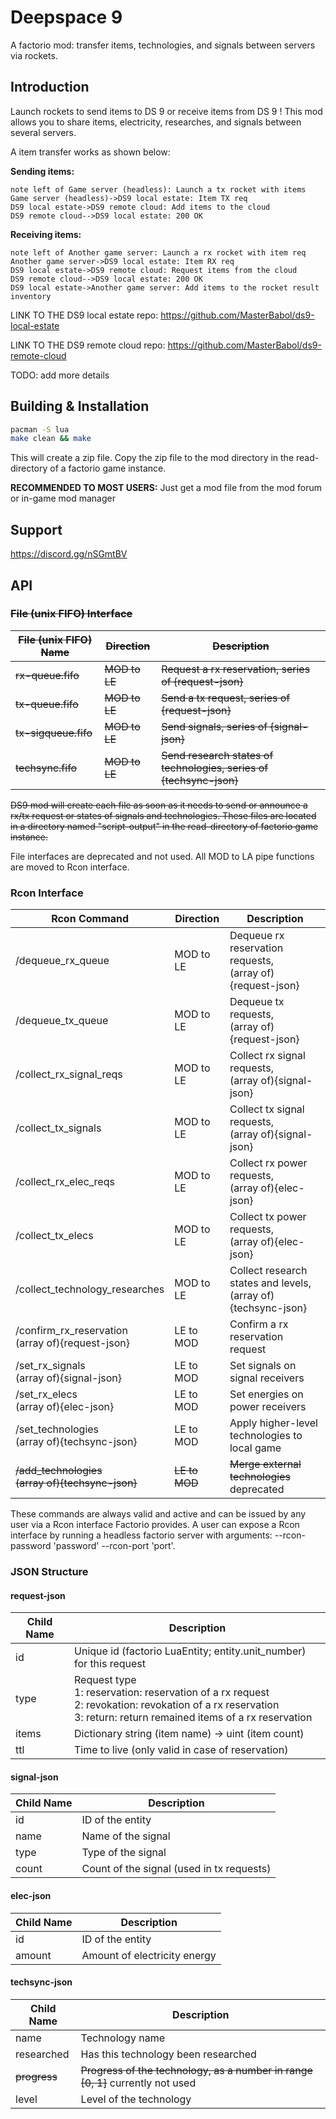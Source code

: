 # Deepspace 9

A factorio mod: transfer items, technologies, and signals between servers via rockets.



## Introduction

Launch rockets to send items to DS 9 or receive items from DS 9 ! This mod allows you to share items, electricity, researches, and signals between several servers.

A item transfer works as shown below:

**Sending items:**

```sequence
note left of Game server (headless): Launch a tx rocket with items
Game server (headless)->DS9 local estate: Item TX req
DS9 local estate->DS9 remote cloud: Add items to the cloud
DS9 remote cloud-->DS9 local estate: 200 OK
```

**Receiving items:**

```sequence
note left of Another game server: Launch a rx rocket with item req
Another game server->DS9 local estate: Item RX req
DS9 local estate->DS9 remote cloud: Request items from the cloud
DS9 remote cloud-->DS9 local estate: 200 OK
DS9 local estate->Another game server: Add items to the rocket result inventory
```

LINK TO THE DS9 local estate repo: https://github.com/MasterBabol/ds9-local-estate

LINK TO THE DS9 remote cloud repo: https://github.com/MasterBabol/ds9-remote-cloud

TODO: add more details



## Building & Installation

```sh
pacman -S lua
make clean && make
```

This will create a zip file. Copy the zip file to the mod directory in the read-directory of a factorio game instance.

**RECOMMENDED TO MOST USERS:** Just get a mod file from the mod forum or in-game mod manager


## Support

https://discord.gg/nSGmtBV

## API

### ~~File (unix FIFO) Interface~~ 

| ~~File (unix FIFO) Name~~ | ~~Direction~~ | ~~Description~~                                              |
| ------------------------- | ------------- | ------------------------------------------------------------ |
| ~~rx-queue.fifo~~         | ~~MOD to LE~~ | ~~Request a rx reservation, series of {request-json}~~       |
| ~~tx-queue.fifo~~         | ~~MOD to LE~~ | ~~Send a tx request, series of {request-json}~~              |
| ~~tx-sigqueue.fifo~~      | ~~MOD to LE~~ | ~~Send signals, series of {signal-json}~~                    |
| ~~techsync.fifo~~         | ~~MOD to LE~~ | ~~Send research states of technologies, series of {techsync-json}~~ |

~~DS9 mod will create each file as soon as it needs to send or announce a rx/tx request or states of signals and technologies. These files are located in a directory named "script-output" in the read-directory of factorio game instance.~~

File interfaces are deprecated and not used. All MOD to LA pipe functions are moved to Rcon interface.



### Rcon Interface

| Rcon Command                           | Direction | Description                      |
| ------------------------------------ | --------- | --------- |
| /dequeue_rx_queue | MOD to LE | Dequeue rx reservation requests,<br />(array of){request-json} |
| /dequeue_tx_queue | MOD to LE | Dequeue tx requests,<br />(array of){request-json} |
| /collect_rx_signal_reqs | MOD to LE | Collect rx signal requests,<br />(array of){signal-json} |
| /collect_tx_signals | MOD to LE | Collect tx signal requests,<br />(array of){signal-json} |
| /collect_rx_elec_reqs | MOD to LE | Collect rx power requests,<br />(array of){elec-json} |
| /collect_tx_elecs | MOD to LE | Collect tx power requests,<br />(array of){elec-json} |
| /collect_technology_researches | MOD to LE | Collect research states and levels,<br />(array of){techsync-json} |
| /confirm_rx_reservation <br />(array of){request-json} | LE to MOD | Confirm a rx reservation request |
| /set_rx_signals <br />(array of){signal-json} | LE to MOD | Set signals on signal receivers |
| /set_rx_elecs <br />(array of){elec-json} | LE to MOD | Set energies on power receivers |
| /set_technologies <br />(array of){techsync-json} | LE to MOD | Apply higher-level technologies to local game |
| ~~/add_technologies <br />(array of){techsync-json}~~ | ~~LE to MOD~~ | ~~Merge external technologies~~<br />deprecated |

These commands are always valid and active and can be issued by any user via a Rcon interface Factorio provides. A user can expose a Rcon interface by running a headless factorio server with arguments: --rcon-password 'password' --rcon-port 'port'.



### JSON Structure

#### request-json

| Child Name | Description |
| -------------- | ----------- |
| id   | Unique id (factorio LuaEntity; entity.unit_number) for this request |
| type | Request type<br />1: reservation: reservation of a rx request<br />2: revokation: revokation of a rx reservation<br />3: return: return remained items of a rx reservation |
| items  | Dictionary string (item name) -> uint (item count) |
| ttl | Time to live (only valid in case of reservation) |

#### signal-json

| Child Name | Description                               |
| ---------- | ----------------------------------------- |
| id         | ID of the entity                          |
| name       | Name of the signal                        |
| type       | Type of the signal                        |
| count      | Count of the signal (used in tx requests) |

#### elec-json

| Child Name | Description                  |
| ---------- | ---------------------------- |
| id         | ID of the entity             |
| amount     | Amount of electricity energy |

#### techsync-json

| Child Name   | Description                                                  |
| ------------ | ------------------------------------------------------------ |
| name         | Technology name                                              |
| researched   | Has this technology been researched                          |
| ~~progress~~ | ~~Progress of the technology, as a number in range [0, 1]~~ currently not used |
| level        | Level of the technology                                      |

